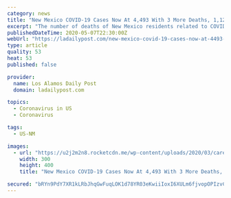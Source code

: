 ```yaml
---
category: news
title: "New Mexico COVID-19 Cases Now At 4,493 With 3 More Deaths, 1,125 Recoveries"
excerpt: "The number of deaths of New Mexico residents related to COVID-19 is now 172. One previous death reported in Bernalillo County was determined to be a Torrance County resident. Previously reported numbers included two cases,"
publishedDateTime: 2020-05-07T22:30:00Z
webUrl: "https://ladailypost.com/new-mexico-covid-19-cases-now-at-4493-with-3-more-deaths-1125-recoveries/"
type: article
quality: 53
heat: 53
published: false

provider:
  name: Los Alamos Daily Post
  domain: ladailypost.com

topics:
  - Coronavirus in US
  - Coronavirus

tags:
  - US-NM

images:
  - url: "https://u2j2m2n8.rocketcdn.me/wp-content/uploads/2020/03/care.jpg"
    width: 300
    height: 400
    title: "New Mexico COVID-19 Cases Now At 4,493 With 3 More Deaths, 1,125 Recoveries"

secured: "bRYn9PdY7XR1kLRbJhqGwFuqLOK1d78YR03eKwiiIoxI6XULm6fjvopOPIzvC7iO/H+5xULmbrd1dpxk787bBWpGIThqnX8JeF94T0s8QO/iq+mOT30ADEaQIRJ6watq10EHPIwqSomLJtzOH9Dzmx9xLGyQUhgQXErqxZ7yjRprBFhVvjmnk0NQ5rpF+75B3Ia3UbnEI2ZqdCF30HXZZIqiLJu0AlQTz+49U5v4bpMWY1Xkvnx/hRdlS93JTT+WdAMwb6eRYHEOagCoqBwv0MnUEfosaU52Dk+RvH52mfSFr8OTujdzXwN6v1z4T56T;vTsgBSEbUfix6S7Tw5jCTQ=="
---
```


